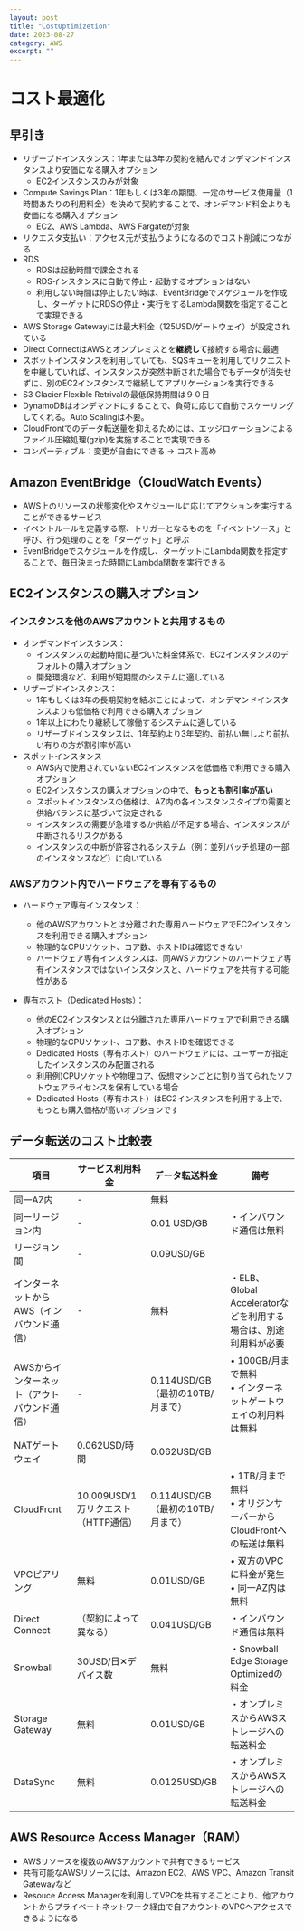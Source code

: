 ```yaml
---
layout: post
title: "CostOptimizetion"
date: 2023-08-27
category: AWS
excerpt: ""
---
```

# コスト最適化
## 早引き
- リザーブドインスタンス：1年または3年の契約を結んでオンデマンドインスタンスより安価になる購入オプション
  - EC2インスタンスのみが対象
- Compute Savings Plan：1年もしくは3年の期間、一定のサービス使用量（1時間あたりの利用料金）を決めて契約することで、オンデマンド料金よりも安価になる購入オプション
  - EC2、AWS Lambda、AWS Fargateが対象
- リクエスタ支払い：アクセス元が支払うようになるのでコスト削減につながる
- RDS
  - RDSは起動時間で課金される
  - RDSインスタンスに自動で停止・起動するオプションはない
  - 利用しない時間は停止したい時は、EventBridgeでスケジュールを作成し、ターゲットにRDSの停止・実行をするLambda関数を指定することで実現できる
- AWS Storage Gatewayには最大料金（125USD/ゲートウェイ）が設定されている
- Direct ConnectはAWSとオンプレミスとを**継続して**接続する場合に最適
- スポットインスタンスを利用していても、SQSキューを利用してリクエストを中継していれば、インスタンスが突然中断された場合でもデータが消失せずに、別のEC2インスタンスで継続してアプリケーションを実行できる
- S3 Glacier Flexible Retrivalの最低保持期間は９０日
- DynamoDBはオンデマンドにすることで、負荷に応じて自動でスケーリングしてくれる。Auto Scalingは不要。
- CloudFrontでのデータ転送量を抑えるためには、エッジロケーションによるファイル圧縮処理(gzip)を実施することで実現できる
- コンパーティブル：変更が自由にできる -> コスト高め


## Amazon EventBridge（CloudWatch Events）
- AWS上のリソースの状態変化やスケジュールに応じてアクションを実行することができるサービス
- イベントルールを定義する際、トリガーとなるものを「イベントソース」と呼び、行う処理のことを「ターゲット」と呼ぶ
- EventBridgeでスケジュールを作成し、ターゲットにLambda関数を指定することで、毎日決まった時間にLambda関数を実行できる


## EC2インスタンスの購入オプション
### インスタンスを他のAWSアカウントと共用するもの
- オンデマンドインスタンス：
  - インスタンスの起動時間に基づいた料金体系で、EC2インスタンスのデフォルトの購入オプション
  - 開発環境など、利用が短期間のシステムに適している
- リザーブドインスタンス：
  - 1年もしくは3年の長期契約を結ぶことによって、オンデマンドインスタンスよりも低価格で利用できる購入オプション
  - 1年以上にわたり継続して稼働するシステムに適している
  - リザーブドインスタンスは、1年契約より3年契約、前払い無しより前払い有りの方が割引率が高い
- スポットインスタンス
  - AWS内で使用されていないEC2インスタンスを低価格で利用できる購入オプション
  - EC2インスタンスの購入オプションの中で、**もっとも割引率が高い**
  - スポットインスタンスの価格は、AZ内の各インスタンスタイプの需要と供給バランスに基づいて決定される
  - インスタンスの需要が急増するか供給が不足する場合、インスタンスが中断されるリスクがある
  - インスタンスの中断が許容されるシステム（例：並列バッチ処理の一部のインスタンスなど）に向いている

### AWSアカウント内でハードウェアを専有するもの
- ハードウェア専有インスタンス：
  - 他のAWSアカウントとは分離された専用ハードウェアでEC2インスタンスを利用できる購入オプション
  - 物理的なCPUソケット、コア数、ホストIDは確認できない
  - ハードウェア専有インスタンスは、同AWSアカウントのハードウェア専有インスタンスではないインスタンスと、ハードウェアを共有する可能性がある

- 専有ホスト（Dedicated Hosts）：
  - 他のEC2インスタンスとは分離された専用ハードウェアで利用できる購入オプション
  - 物理的なCPUソケット、コア数、ホストIDを確認できる
  - Dedicated Hosts（専有ホスト）のハードウェアには、ユーザーが指定したインスタンスのみ配置される
  - 利用例)CPUソケットや物理コア、仮想マシンごとに割り当てられたソフトウェアライセンスを保有している場合
  - Dedicated Hosts（専有ホスト）はEC2インスタンスを利用する上で、もっとも購入価格が高いオプションです
 
## データ転送のコスト比較表
| 項目 | サービス利用料金 | データ転送料金 | 備考 |
| --- | --- | --- | --- |
| 同一AZ内 | -  | 無料 |  |
| 同ーリージョン内 | - | 0.01 USD/GB | ・インバウンド通信は無料 |
| リージョン間 | - | 0.09USD/GB |  |
| インターネットからAWS（インバウンド通信） | - | 無料 | ・ELB、Global Acceleratorなどを利用する場合は、別途利用料が必要 |
| AWSからインターネット（アウトバウンド通信） | - | 0.114USD/GB（最初の10TB/月まで） | • 100GB/月まで無料<br>• インターネットゲートウェイの利用料は無料 |
| NATゲートウェイ | 0.062USD/時間 | 0.062USD/GB |  |
| CloudFront | 10.009USD/1万リクエスト（HTTP通信） | 0.114USD/GB（最初の10TB/月まで） | • 1TB/月まで無料<br>• オリジンサーバーからCloudFrontへの転送は無料 |
| VPCピアリング | 無料 | 0.01USD/GB | • 双方のVPCに料金が発生<br>• 同一AZ内は無料 |
| Direct Connect | （契約によって異なる） | 0.041USD/GB | ・インバウンド通信は無料 |
| Snowball | 30USD/日✕デバイス数 | 無料 | ・Snowball Edge Storage Optimizedの料金 |
| Storage Gateway | 無料 | 0.01USD/GB | ・オンプレミスからAWSストレージへの転送料金 |
| DataSync | 無料 | 0.0125USD/GB | ・オンプレミスからAWSストレージへの転送料金 |

## AWS Resource Access Manager（RAM）
- AWSリソースを複数のAWSアカウントで共有できるサービス
- 共有可能なAWSリソースには、Amazon EC2、AWS VPC、Amazon Transit Gatewayなど
- Resouce Access Managerを利用してVPCを共有することにより、他アカウントからプライベートネットワーク経由で自アカウントのVPCへアクセスできるようになる

